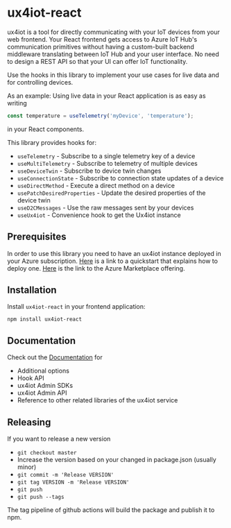 # ux4iot-react

ux4iot is a tool for directly communicating with your IoT devices from your web frontend. Your React frontend gets access to Azure IoT Hub's 
communication primitives without having a custom-built backend middleware translating between IoT Hub and your user interface. 
No need to design a REST API so that your UI can offer IoT functionality.

Use the hooks in this library to implement your use cases for live data and for controlling devices. 

As an example: Using live data in your React application is as easy as writing

```js
const temperature = useTelemetry('myDevice', 'temperature');
```

in your React components.

This library provides hooks for:

- `useTelemetry` - Subscribe to a single telemetry key of a device
- `useMultiTelemetry` - Subscribe to telemetry of multiple devices
- `useDeviceTwin` - Subscribe to device twin changes
- `useConnectionState` - Subscribe to connection state updates of a device
- `useDirectMethod` - Execute a direct method on a device
- `usePatchDesiredProperties` - Update the desired properties of the device twin
- `useD2CMessages` - Use the raw messages sent by your devices
- `useUx4iot` - Convenience hook to get the Ux4iot instance

## Prerequisites

In order to use this library you need to have an ux4iot instance deployed in your Azure subscription. [Here](https://docs.ux4iot.com/quickstart) 
is a link to a quickstart that explains how to deploy one. [Here](https://azuremarketplace.microsoft.com/en-us/marketplace/apps/deviceinsightgmbh-4961725.ux4iot)
is the link to the Azure Marketplace offering.

## Installation

Install `ux4iot-react` in your frontend application:

```
npm install ux4iot-react
```

## Documentation

Check out the [Documentation](https://docs.ux4iot.com/using-react/introduction) for

- Additional options
- Hook API
- ux4iot Admin SDKs
- ux4iot Admin API
- Reference to other related libraries of the ux4iot service

## Releasing

If you want to release a new version
- `git checkout master`
- Increase the version based on your changed in package.json (usually minor)
- `git commit -m 'Release VERSION'`
- `git tag VERSION -m 'Release VERSION'`
- `git push`
- `git push --tags`

The tag pipeline of github actions will build the package and publish it to npm.
